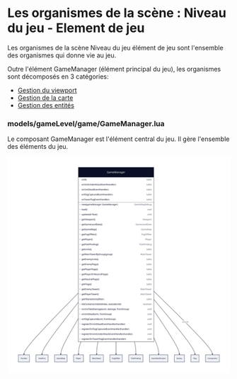 # Les organismes de la scène : Niveau du jeu - Element de jeu

Les organismes de la scène Niveau du jeu élément de jeu sont l'ensemble des organismes qui donne vie au jeu.

Outre l'élément GameManager (élément principal du jeu), les organismes sont décomposés en 3 catégories:

- [Gestion du viewport](./organisms-gamelevel-game-viewport.md)
- [Gestion de la carte](./organisms-gamelevel-game-map.md)
- [Gestion des entités](./organisms-gamelevel-game-entities.md)

### models/gameLevel/game/GameManager.lua

Le composant GameManager est l'élément central du jeu. Il gère l'ensemble des éléments du jeu.

<img src="./game-manager.svg">
